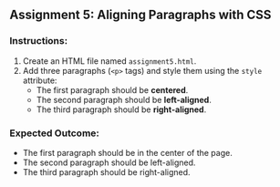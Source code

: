 ## **Assignment 5: Aligning Paragraphs with CSS**  
### **Instructions:**  
1. Create an HTML file named `assignment5.html`.  
2. Add three paragraphs (`<p>` tags) and style them using the `style` attribute:  
   - The first paragraph should be **centered**.  
   - The second paragraph should be **left-aligned**.  
   - The third paragraph should be **right-aligned**.  

### **Expected Outcome:**  
- The first paragraph should be in the center of the page.  
- The second paragraph should be left-aligned.  
- The third paragraph should be right-aligned. 